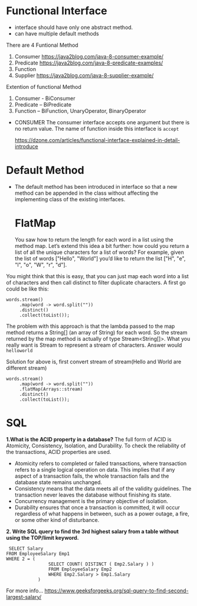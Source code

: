 # Functional Interface
- interface should have only one abstract method.
- can have multiple default methods

There are 4 Funtional Method
1. Consumer https://java2blog.com/java-8-consumer-example/
2. Predicate https://java2blog.com/java-8-predicate-examples/
3. Function
4. Supplier https://java2blog.com/java-8-supplier-example/

Extention of functional Method

1. Consumer - BiConsumer
2. Predicate – BiPredicate
3. Function – BiFunction, UnaryOperator, BinaryOperator

- CONSUMER
 The consumer interface accepts one argument but there is no return value.
  The name of function inside this interface is `accept`
  
  https://dzone.com/articles/functional-interface-explained-in-detail-introduce
 

# Default Method
- The default method has been introduced in interface so that a new method can be appended in the
  class without affecting the implementing class of the existing interfaces.
  
  
  
  # FlatMap 
  
  You saw how to return the length for each word in a list using the method map. Let’s extend this idea a bit further: 
  how could you return a list of all the unique characters for a list of words? For example, given the list of 
  words ["Hello", "World"] you’d like to return the list ["H", "e", "l", "o", "W", "r", "d"].

You might think that this is easy, that you can just map each word into a list of characters
and then call distinct to filter duplicate characters. A first go could be like this:

```
words.stream()
     .map(word -> word.split(""))
     .distinct()
     .collect(toList());
```

The problem with this approach is that the lambda passed to the map method returns a String[] (an array of String) for each word.
So the stream returned by the map method is actually of type Stream<String[]>.
What you really want is Stream<String> to represent a stream of characters. Answer would ``helloworld``

Solution for above is, first convert stream of stream(Hello and World are different stream)

```
words.stream()
     .map(word -> word.split(""))
     .flatMap(Arrays::stream)
     .distinct()
     .collect(toList());
```

# SQL
 
**1.What is the ACID property in a database?**
The full form of ACID is Atomicity, Consistency, Isolation, and Durability. To check the reliability of the transactions, ACID properties are used.

- Atomicity refers to completed or failed transactions, where transaction refers to a single logical operation on data. This implies that if any 
 aspect of a transaction fails, the whole transaction fails and the database state remains unchanged.
- Consistency means that the data meets all of the validity guidelines. The transaction never leaves the database without finishing its state.
- Concurrency management is the primary objective of isolation.
- Durability ensures that once a transaction is committed, it will occur regardless of what happens in between, such as a power outage, a fire, 
 or some other kind of disturbance.
 
 
 **2. Write SQL query to find the 3rd highest salary from a table without using the TOP/limit keyword.**

```
 SELECT Salary
FROM EmployeeSalary Emp1
WHERE 2 = (
                SELECT COUNT( DISTINCT ( Emp2.Salary ) )
                FROM EmployeeSalary Emp2
                WHERE Emp2.Salary > Emp1.Salary
            )
 ```
 
 For more info... https://www.geeksforgeeks.org/sql-query-to-find-second-largest-salary/
 


